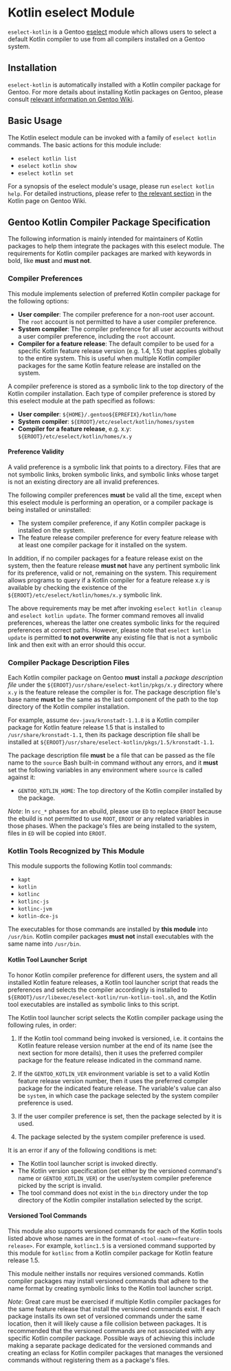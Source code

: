 # Kotlin eselect Module

`eselect-kotlin` is a Gentoo [eselect][eselect] module which allows users to
select a default Kotlin compiler to use from all compilers installed on a
Gentoo system.

[eselect]: https://wiki.gentoo.org/wiki/Project:Eselect

## Installation

`eselect-kotlin` is automatically installed with a Kotlin compiler package for
Gentoo.  For more details about installing Kotlin packages on Gentoo, please
consult [relevant information on Gentoo Wiki][wiki-kotlin-install].

[wiki-kotlin-install]: https://wiki.gentoo.org/wiki/User:Leo3418/Kotlin#Installation

## Basic Usage

The Kotlin eselect module can be invoked with a family of `eselect kotlin`
commands.  The basic actions for this module include:

- `eselect kotlin list`
- `eselect kotlin show`
- `eselect kotlin set`

For a synopsis of the eselect module's usage, please run `eselect kotlin help`.
For detailed instructions, please refer to [the relevant
section][wiki-kotlin-eselect] in the Kotlin page on Gentoo Wiki.

[wiki-kotlin-eselect]: https://wiki.gentoo.org/wiki/User:Leo3418/Kotlin#Eselect

## Gentoo Kotlin Compiler Package Specification

The following information is mainly intended for maintainers of Kotlin packages
to help them integrate the packages with this eselect module.  The requirements
for Kotlin compiler packages are marked with keywords in bold, like **must**
and **must not**.

### Compiler Preferences

This module implements selection of preferred Kotlin compiler package for the
following options:

- **User compiler**: The compiler preference for a non-root user account.  The
  `root` account is not permitted to have a user compiler preference.
- **System compiler**: The compiler preference for all user accounts without a
  user compiler preference, including the `root` account.
- **Compiler for a feature release**: The default compiler to be used for a
  specific Kotlin feature release version (e.g. 1.4, 1.5) that applies
  globally to the entire system.  This is useful when multiple Kotlin compiler
  packages for the same Kotlin feature release are installed on the system.

A compiler preference is stored as a symbolic link to the top directory of the
Kotlin compiler installation.  Each type of compiler preference is stored by
this eselect module at the path specified as follows:

- **User compiler**: `${HOME}/.gentoo${EPREFIX}/kotlin/home`
- **System compiler**: `${EROOT}/etc/eselect/kotlin/homes/system`
- **Compiler for a feature release**, e.g. x.y:
  `${EROOT}/etc/eselect/kotlin/homes/x.y`

#### Preference Validity

A valid preference is a symbolic link that points to a directory.  Files that
are not symbolic links, broken symbolic links, and symbolic links whose target
is not an existing directory are all invalid preferences.

The following compiler preferences **must** be valid all the time, except when
this eselect module is performing an operation, or a compiler package is being
installed or uninstalled:
- The system compiler preference, if any Kotlin compiler package is installed
  on the system.
- The feature release compiler preference for every feature release with at
  least one compiler package for it installed on the system.

In addition, if no compiler packages for a feature release exist on the system,
then the feature release **must not** have any pertinent symbolic link for its
preference, valid or not, remaining on the system.  This requirement allows
programs to query if a Kotlin compiler for a feature release x.y is available
by checking the existence of the `${EROOT}/etc/eselect/kotlin/homes/x.y`
symbolic link.

The above requirements may be met after invoking `eselect kotlin cleanup`
and `eselect kotlin update`.  The former command removes all invalid
preferences, whereas the latter one creates symbolic links for the required
preferences at correct paths.  However, please note that `eselect kotlin
update` is permitted **to not overwrite** any existing file that is not a
symbolic link and then exit with an error should this occur.

### Compiler Package Description Files

Each Kotlin compiler package on Gentoo **must** install a *package description
file* under the `${EROOT}/usr/share/eselect-kotlin/pkgs/x.y` directory where
`x.y` is the feature release the compiler is for.  The package description
file's base name **must** be the same as the last component of the path to the
top directory of the Kotlin compiler installation.

For example, assume `dev-java/kronstadt-1.1.8` is a Kotlin compiler package for
Kotlin feature release 1.5 that is installed to `/usr/share/kronstadt-1.1`,
then its package description file shall be installed at
`${EROOT}/usr/share/eselect-kotlin/pkgs/1.5/kronstadt-1.1`.

The package description file **must** be a file that can be passed as the
file name to the `source` Bash built-in command without any errors, and it
**must** set the following variables in any environment where `source` is
called against it:

- `GENTOO_KOTLIN_HOME`: The top directory of the Kotlin compiler installed by
  the package.

*Note*: In `src_*` phases for an ebuild, please use `ED` to replace `EROOT`
because the ebuild is not permitted to use `ROOT`, `EROOT` or any related
variables in those phases.  When the package's files are being installed to the
system, files in `ED` will be copied into `EROOT`.

### Kotlin Tools Recognized by This Module

This module supports the following Kotlin tool commands:

- `kapt`
- `kotlin`
- `kotlinc`
- `kotlinc-js`
- `kotlinc-jvm`
- `kotlin-dce-js`

The executables for those commands are installed by **this module** into
`/usr/bin`.  Kotlin compiler packages **must not** install executables with the
same name into `/usr/bin`.

#### Kotlin Tool Launcher Script

To honor Kotlin compiler preference for different users, the system and all
installed Kotlin feature releases, a Kotlin tool launcher script that reads the
preferences and selects the compiler accordingly is installed to
`${EROOT}/usr/libexec/eselect-kotlin/run-kotlin-tool.sh`, and the Kotlin tool
executables are installed as symbolic links to this script.

The Kotlin tool launcher script selects the Kotlin compiler package using the
following rules, in order:

1. If the Kotlin tool command being invoked is versioned, i.e. it contains the
   Kotlin feature release version number at the end of its name (see the next
   section for more details), then it uses the preferred compiler package for
   the feature release indicated in the command name.

2. If the `GENTOO_KOTLIN_VER` environment variable is set to a valid Kotlin
   feature release version number, then it uses the preferred compiler package
   for the indicated feature release.  The variable's value can also be
   `system`, in which case the package selected by the system compiler
   preference is used.

3. If the user compiler preference is set, then the package selected by it is
   used.

4. The package selected by the system compiler preference is used.

It is an error if any of the following conditions is met:
- The Kotlin tool launcher script is invoked directly.
- The Kotlin version specification (set either by the versioned command's name
  or `GENTOO_KOTLIN_VER`) or the user/system compiler preference picked by the
  script is invalid.
- The tool command does not exist in the `bin` directory under the top
  directory of the Kotlin compiler installation selected by the script.

#### Versioned Tool Commands

This module also supports versioned commands for each of the Kotlin tools
listed above whose names are in the format of `<tool-name><feature-release>`.
For example, `kotlinc1.5` is a versioned command supported by this module for
`kotlinc` from a Kotlin compiler package for Kotlin feature release 1.5.

This module neither installs nor requires versioned commands.  Kotlin compiler
packages may install versioned commands that adhere to the name format by
creating symbolic links to the Kotlin tool launcher script.

*Note*: Great care must be exercised if multiple Kotlin compiler packages for
the same feature release that install the versioned commands exist.  If each
package installs its own set of versioned commands under the same location,
then it will likely cause a file collision between packages.  It is recommended
that the versioned commands are not associated with any specific Kotlin
compiler package.  Possible ways of achieving this include making a separate
package dedicated for the versioned commands and creating an eclass for Kotlin
compiler packages that manages the versioned commands without registering them
as a package's files.
